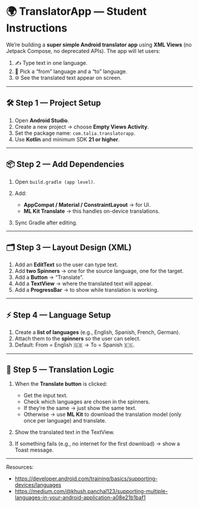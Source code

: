 # 🌍 TranslatorApp — Student Instructions

We’re building a **super simple Android translator app** using **XML Views** (no Jetpack Compose, no deprecated APIs). The app will let users:

1. ✍️ Type text in one language.
2. 🔄 Pick a “from” language and a “to” language.
3. 🌐 See the translated text appear on screen.

---

## 🛠️ Step 1 — Project Setup

1. Open **Android Studio**.
2. Create a new project → choose **Empty Views Activity**.
3. Set the package name: `com.talia.translatorapp`.
4. Use **Kotlin** and minimum SDK **21 or higher**.

---

## 📦 Step 2 — Add Dependencies

1. Open `build.gradle (app level)`.
2. Add:

   * **AppCompat / Material / ConstraintLayout** → for UI.
   * **ML Kit Translate** → this handles on-device translations.
3. Sync Gradle after editing.

---

## 🗂️ Step 3 — Layout Design (XML)

1. Add an **EditText** so the user can type text.
2. Add **two Spinners** → one for the source language, one for the target.
3. Add a **Button** → “Translate”.
4. Add a **TextView** → where the translated text will appear.
5. Add a **ProgressBar** → to show while translation is working.

---

## ⚡ Step 4 — Language Setup

1. Create a **list of languages** (e.g., English, Spanish, French, German).
2. Attach them to the **spinners** so the user can select.
3. Default: From = English 🇬🇧 → To = Spanish 🇪🇸.

---

## 🔧 Step 5 — Translation Logic

1. When the **Translate button** is clicked:

   * Get the input text.
   * Check which languages are chosen in the spinners.
   * If they’re the same → just show the same text.
   * Otherwise → use **ML Kit** to download the translation model (only once per language) and translate.
2. Show the translated text in the TextView.
3. If something fails (e.g., no internet for the first download) → show a Toast message.

---

Resources: 
- https://developer.android.com/training/basics/supporting-devices/languages
- https://medium.com/@khush.panchal123/supporting-multiple-languages-in-your-android-application-a08e21b1baf1


